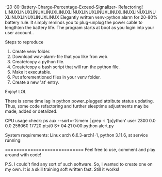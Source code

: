 -20-80-Battery-Charge-Percentage-Exceed-Signalizer-
Refactoring!
LINUXLINUXLINUXLINUXLINUXLINUXLINUXLINUXLINUXLINUXLINUXLINUXLINUXLINUXLINUXLINUX
Elegantly written venv-python alarm for 20-80% battery rule. It simply reminds you to plug-unplug the power cable to lengthten the battery life. The program starts at boot as you login into your user account..

Steps to reproduce
1. Create venv folder.
2. Download wav-alarm-file that you like fron web.
3. Create/copy a python file.
4. Create/copy a bash script that will run the python file.
5. Make it executable.
6. Put aforementioned files in your venv folder.
7. Create a new 'at' entry.
 
Enjoy! LOL


There is some time lag in python power_plugged attribute status updating. Thus, some code refactoring and further sleeptime adjustments may be made, added or detalized.

CPU usage check:
ps aux --sort=-%mem | grep -i '[p]ython'
user 2300  0.0  0.0 256060 17720 pts/0    S+   04:21   0:00 python alert.py

System requirements: Linux arch 6.6.3-arch1-1, python 3.11.6, at service running

============================
Feel free to use, comment and play around with code!

P.S. I could't find any sort of such software. So, I wanted to create one on my own. It is a skill training soft written fast. Still it works! 

  
